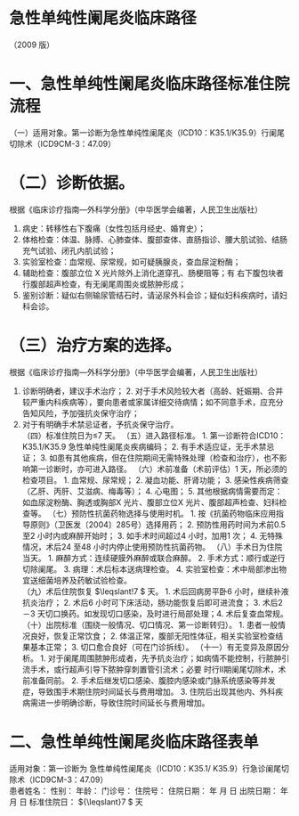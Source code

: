 # 急性单纯性阑尾炎临床路径  
（2009 版）  
# 一、急性单纯性阑尾炎临床路径标准住院流程  
（一）适用对象。第一诊断为急性单纯性阑尾炎（ICD10：K35.1/K35.9）行阑尾切除术（ICD9CM-3：47.09）  
# （二）诊断依据。  
根据《临床诊疗指南—外科学分册》（中华医学会编著，人民卫生出版社）  
1. 病史：转移性右下腹痛（女性包括月经史、婚育史）；  
2. 体格检查：体温、脉搏、心肺查体、腹部查体、直肠指诊、腰大肌试验、结肠充气试验、闭孔内肌试验；  
3. 实验室检查：血常规、尿常规，如可疑胰腺炎，查血尿淀粉酶；  
4.   辅助检查：腹部立位 X  光片除外上消化道穿孔、肠梗阻等；有 右下腹包块者行腹部超声检查，有无阑尾周围炎或脓肿形成；  
5. 鉴别诊断：疑似右侧输尿管结石时，请泌尿外科会诊；疑似妇科疾病时，请妇科会诊。  
# （三）治疗方案的选择。  
根据《临床诊疗指南—外科学分册》（中华医学会编著，人民卫生出版社）  
1. 诊断明确者，建议手术治疗； 2. 对于手术风险较大者（高龄、妊娠期、合并较严重内科疾病等），要向患者或家属详细交待病情；如不同意手术，应充分告知风险，予加强抗炎保守治疗；  
3. 对于有明确手术禁忌证者，予抗炎保守治疗。  
（四）标准住院日为≤7 天。 
（五）进入路径标准。 1. 第一诊断符合ICD10：K35.1/K35.9 急性单纯性阑尾炎疾病编码； 2. 有手术适应证，无手术禁忌证； 3. 如患有其他疾病，但在住院期间无需特殊处理（检查和治疗），也不影响第一诊断时，亦可进入路径。 
（六）术前准备（术前评估）1 天，所必须的检查项目。 1. 血常规、尿常规； 2. 凝血功能、肝肾功能； 3. 感染性疾病筛查（乙肝、丙肝、艾滋病、梅毒等）；  4. 心电图； 5. 其他根据病情需要而定：如血尿淀粉酶、胸透或胸部X 光片、腹部立位X 光片、腹部超声检查、妇科检查等。 
（七）预防性抗菌药物选择与使用时机。 1. 按《抗菌药物临床应用指导原则》（卫医发〔2004〕285号）选择用药； 2. 预防性用药时间为术前0.5 至2 小时内或麻醉开始时； 3. 如手术时间超过4 小时，加用1 次； 4. 无特殊情况，术后24 至48 小时内停止使用预防性抗菌药物。 
（八）手术日为住院当天。 1. 麻醉方式：连续硬膜外麻醉或联合麻醉。 2. 手术方式：顺行或逆行切除阑尾。 3.   病理：术后标本送病理检查。   4.   实验室检查：术中局部渗出物宜送细菌培养及药敏试验检查。  
（九）术后住院恢复 $\leqslant\!7 $ 天。 1. 术后回病房平卧6 小时，继续补液抗炎治疗； 2. 术后6 小时可下床活动，肠功能恢复后即可进流食； 3. 术后2－3 天切口换药。如发现切口感染，及时进行局部处理；4. 术后复查血常规。 
（十）出院标准（围绕一般情况、切口情况、第一诊断转归）。 1. 患者一般情况良好，恢复正常饮食； 2. 体温正常，腹部无阳性体征，相关实验室检查结果基本正常； 3. 切口愈合良好（可在门诊拆线）。 
（十一）有无变异及原因分析。 1. 对于阑尾周围脓肿形成者，先予抗炎治疗；如病情不能控制，行脓肿引流手术，或行超声引导下脓肿穿刺置管引流术；必要 时行Ⅱ期阑尾切除术，术前准备同前。 2. 手术后继发切口感染、腹腔内感染或门脉系统感染等并发症，导致围手术期住院时间延长与费用增加。 3. 住院后出现其他内、外科疾病需进一步明确诊断，导致住院时间延长与费用增加。  
# 二、急性单纯性阑尾炎临床路径表单  
适用对象：第一诊断为 急性单纯性阑尾炎（ICD10：K35.1/ K35.9）行急诊阑尾切除术（ICD9CM-3：47.09）  
患者姓名：           性别：    年龄：    门诊号：       住院号：       住院日期：   年  月  日    出院日期：   年  月   日     标准住院日： ${\leqslant}7 $ 天  

